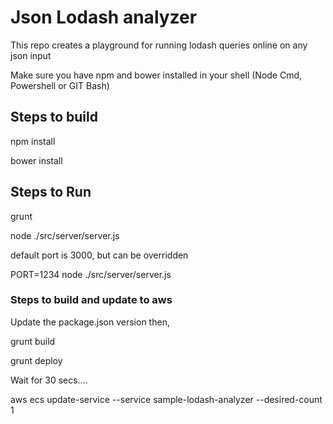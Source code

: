 # Json Lodash analyzer

This repo creates a playground for running lodash queries online on any json input 

Make sure you have npm and bower installed in your shell (Node Cmd, Powershell or GIT Bash)

## Steps to build

npm install
  
bower install
  
## Steps to Run

grunt 

node ./src/server/server.js

default port is 3000, but can be overridden

PORT=1234 node ./src/server/server.js  

### Steps to build and update to aws

Update the package.json version then,

grunt build

grunt deploy

Wait for 30 secs....

aws ecs update-service --service sample-lodash-analyzer --desired-count 1
